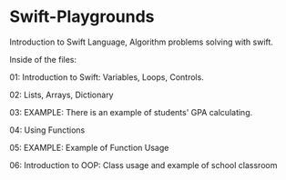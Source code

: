 # Swift-Playgrounds
Introduction to Swift Language, Algorithm problems solving with swift. 

Inside of the files:

  01: Introduction to Swift: Variables, Loops, Controls.
  
  02: Lists, Arrays, Dictionary
  
  03: EXAMPLE: There is an example of students' GPA calculating. 

  04: Using Functions
  
  05: EXAMPLE: Example of Function Usage

  06: Introduction to OOP: Class usage and example of school classroom 

